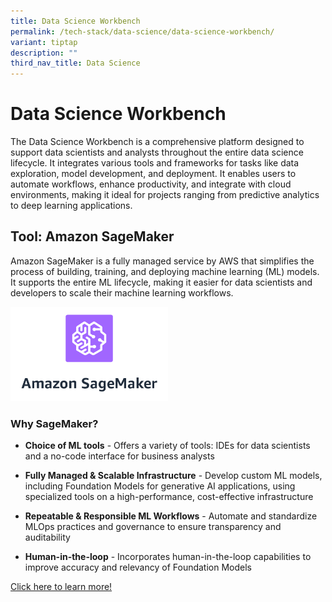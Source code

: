 ```yaml
---
title: Data Science Workbench
permalink: /tech-stack/data-science/data-science-workbench/
variant: tiptap
description: ""
third_nav_title: Data Science
---
```

<h1>Data Science Workbench</h1>
<p>The Data Science Workbench is a comprehensive platform designed to support
data scientists and analysts throughout the entire data science lifecycle.
It integrates various tools and frameworks for tasks like data exploration,
model development, and deployment. It enables users to automate workflows,
enhance productivity, and integrate with cloud environments, making it
ideal for projects ranging from predictive analytics to deep learning applications.</p>
<h2>Tool: Amazon SageMaker</h2>
<p>Amazon SageMaker is a fully managed service by AWS that simplifies the
process of building, training, and deploying machine learning (ML) models.
It supports the entire ML lifecycle, making it easier for data scientists
and developers to scale their machine learning workflows.</p>
<div class="isomer-image-wrapper">
<img style="width: 50%;" height="auto" width="100%" alt="" src="/images/Product Logos/sagemaker_logo.png">
</div>
<h3>Why SageMaker?</h3>
<ul data-tight="true" class="tight">
<li>
<p><strong>Choice of ML tools</strong> - Offers a variety of tools: IDEs for
data scientists and a no-code interface for business analysts</p>
</li>
<li>
<p><strong>Fully Managed &amp; Scalable Infrastructure</strong> - Develop
custom ML models, including Foundation Models for generative AI applications,
using specialized tools on a high-performance, cost-effective infrastructure</p>
</li>
<li>
<p><strong>Repeatable &amp; Responsible ML Workflows</strong> - Automate and
standardize MLOps practices and governance to ensure transparency and auditability</p>
</li>
<li>
<p><strong>Human-in-the-loop</strong> - Incorporates human-in-the-loop capabilities
to improve accuracy and relevancy of Foundation Models</p>
</li>
</ul>
<p><a href="https://aws.amazon.com/sagemaker/" rel="noopener nofollow" target="_blank">Click here to learn more!</a>
</p>
